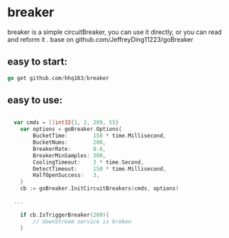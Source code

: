 # breaker

breaker is a simple circuitBreaker, you can use it directly, or you can read and reform it .
base on github.com/JeffreyDing11223/goBreaker

## easy to start:

```go
go get github.com/hhq163/breaker
```

## easy to use:
```go

  var cmds = []int32{1, 2, 289, 55}
	var options = goBreaker.Options{
		BucketTime:        150 * time.Millisecond,
		BucketNums:        200,
		BreakerRate:       0.6,
		BreakerMinSamples: 300,
		CoolingTimeout:    3 * time.Second,
		DetectTimeout:     150 * time.Millisecond,
		HalfOpenSuccess:   3,
	}
	cb := goBreaker.InitCircuitBreakers(cmds, options)
	
  ...
  
	if cb.IsTriggerBreaker(289){
		// downStream service is broken
	}
  
```
